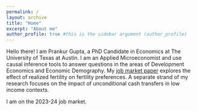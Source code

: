 ```yaml
---
permalink: /
layout: archive
title: "Home"
excerpt: "About me"
author_profile: true #this is the sidebar argument (author_profile)
---
```



Hello there! I am Prankur Gupta, a PhD Candidate in Economics at The University of Texas at Austin. I am an Applied Microeconomist and use causal inference tools to answer questions in the areas of Development Economics and Economic Demography. My <a href="https://raw.githubusercontent.com/prankur432/public-docs/main/DesiredFertility_Gupta_JMP.pdf" target="_blank" rel="noopener noreferrer">job market paper</a> explores the effect of realized fertility on fertility preferences. A separate strand of my research focuses on the impact of unconditional cash transfers in low income contexts.

I am on the 2023-24 job market.


